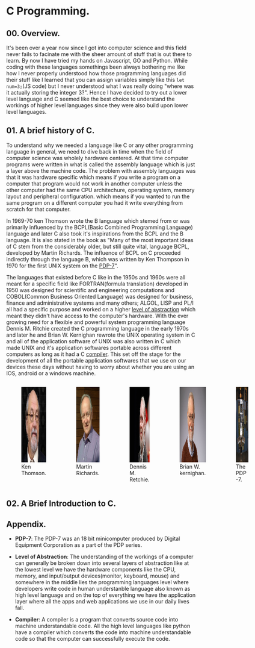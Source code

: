 # C Programming.

## 00. Overview.
It's been over a year now since I got into computer science and this field never fails to facinate me with the sheer amount of stuff that is out there to learn. By now I have tried my hands on Javascript, GO and Python. While coding with these languages somethings been always bothering me like how I never properly understood how those programming languages did their stuff like I learned that you can assign variables simply like this `let num=3;`(JS code) but I never understood what I was really doing "where was it actually storing the integer 3?". Hence I have decided to try out a lower level language and C seemed like the best choice to understand the workings of higher level languages since they were also build upon lower level languages. 

## 01. A brief history of C.
To understand why we needed a language like C or any other programming language in general, we need to dive back in time when the field of computer science was wholely hardware centered. At that time computer programs were written in what is called the assembly language which is just a layer above the machine code. The problem with assembly languages was that it was hardware specific which means if you write a program on a computer that program would not work in another computer unless the other computer had the same CPU architechure, operating system, memory layout and peripheral configuration. which means if you wanted to run the same program on a different computer you had it write everything from scratch for that computer. 

In 1969-70 ken Thomson wrote the B language which stemed from or was primarily influenced by the BCPL(Basic Combined Programming Language) language and later C also took it's inspirations from the BCPL and the B language. It is also stated in the book as "Many of the most important ideas of C stem from the considerably older, but still quite vital, language BCPL, developed by Martin Richards. The influence of BCPL on C proceeded indirectly through the language B, which was written by Ken Thompson in 1970 for the first UNIX system on the [PDP-7](#appendix)". 

The languages that existed before C like in the 1950s and 1960s were all meant for a specific field like FORTRAN(formula translation) developed in 1950 was designed for scientific and engineering computations and COBOL(Common Business Oriented Language) was designed for business, finance and administrative systems and many others; ALGOL, LISP and PL/I all had a specific purpose and worked on a higher [level of abstraction](#appendix) which meant they didn't have access to the computer's hardware. With the ever growing need for a flexible and powerful system programming language Dennis M. Ritchie created the C programming language in the early 1970s and later he and Brian W. Kernighan rewrote the UNIX operating system in C and all of the application software of UNIX was also written in C which made UNIX and it's application softwares portable across different computers as long as it had a C [compiler](#appendix). This set off the stage for the development of all the portable application softwares that we use on our devices these days without having to worry about whether you are using an IOS, android or a windows machine.
<div style="display:flex;">
    <figure>
    <img src="/images/ken-thompson.jpg"
         alt="Ken Thomson" style="width:200px; height:200px;">
    <figcaption>Ken Thomson.</figcaption>
</figure>
<figure>
    <img src="/images/martin_richards.jpeg"
         alt="Martin Richards" style="width:200px; height:200px;">
    <figcaption>Martin Richards.</figcaption>
</figure>
<figure>
    <img src="/images/Dennis-Ritchie.jpg"
         alt="Dennis Ritchie" style="width:200px; height:200px;">
    <figcaption>Dennis M. Retchie.</figcaption>
</figure>
<figure>
    <img src="/images/brian_kernighan.jpg"
         alt="Brian W. kernighan" style="width:200px; height:200px;">
    <figcaption>Brian W. kernighan.</figcaption>
</figure>
<figure>
    <img src="/images/pdp-7.jpg"
         alt="PDP-7" style="width:200px; height:200px;">
    <figcaption>The PDP-7.</figcaption>
</figure>
</div>

## 02. A Brief Introduction to C.

## Appendix.
 - **PDP-7**: The PDP-7 was an 18 bit minicomputer produced by Digital Equipment Corporation as a part of the PDP series.

 - **Level of Abstraction**: The understanding of the workings of a computer can generally be broken down into several layers of abstraction like at the lowest level we have the hardware components like the CPU, memory, and input/output devices(monitor, keyboard, mouse) and somewhere in the middle lies the programming languages level where developers write code in human understanble language also known as high level language and on the top of everything we have the application layer where all the apps and web applications we use in our daily lives fall.

 - **Compiler**: A compiler is a program that converts source code into machine understandable code. All the high level languages like python have a compiler which converts the code into machine understandable code so that the computer can successfully execute the code. 

